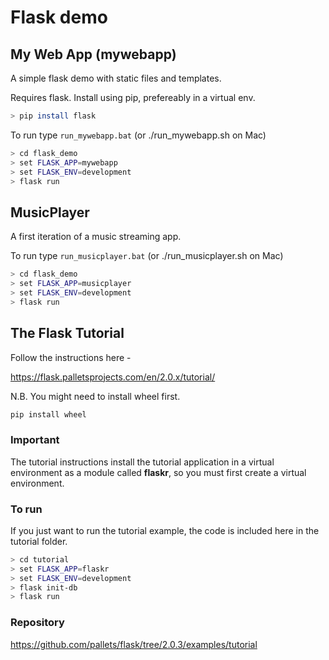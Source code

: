# Flask demo

## My Web App (mywebapp)

A simple flask demo with static files and templates.

Requires flask.  Install using pip, prefereably in a virtual env.

```sh
> pip install flask
```

To run type ```run_mywebapp.bat```   (or ./run_mywebapp.sh on Mac)
```sh
> cd flask_demo
> set FLASK_APP=mywebapp
> set FLASK_ENV=development
> flask run
```

## MusicPlayer

A first iteration of a music streaming app.

To run type ```run_musicplayer.bat```   (or ./run_musicplayer.sh on Mac)
```sh
> cd flask_demo
> set FLASK_APP=musicplayer
> set FLASK_ENV=development
> flask run
```

## The Flask Tutorial

Follow the instructions here -

<https://flask.palletsprojects.com/en/2.0.x/tutorial/>


N.B.  You might need to install wheel first.

```sh
pip install wheel
```

### Important

The tutorial instructions install the tutorial application in a virtual environment as a module called **flaskr**, so you must first create a virtual environment. 


### To run

If you just want to run the tutorial example, the code is included here in the tutorial folder.

```sh
> cd tutorial
> set FLASK_APP=flaskr
> set FLASK_ENV=development
> flask init-db
> flask run
```

### Repository

<https://github.com/pallets/flask/tree/2.0.3/examples/tutorial>



